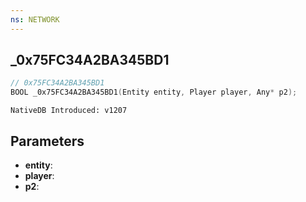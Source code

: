 ```yaml
---
ns: NETWORK
---
```

## _0x75FC34A2BA345BD1

```c
// 0x75FC34A2BA345BD1
BOOL _0x75FC34A2BA345BD1(Entity entity, Player player, Any* p2);
```

```
NativeDB Introduced: v1207
```

## Parameters
* **entity**:
* **player**:
* **p2**:
